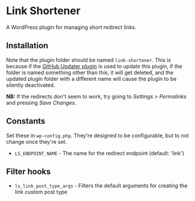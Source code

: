 Link Shortener
=================

A WordPress plugin for managing short redirect links.

## Installation

Note that the plugin folder should be named `link-shortener`. This is because if the [GitHub Updater plugin](https://github.com/afragen/github-updater) is used to update this plugin, if the folder is named something other than this, it will get deleted, and the updated plugin folder with a different name will cause the plugin to be silently deactivated.

__NB:__ If the redirects don't seem to work, try going to _Settings > Permalinks_ and pressing _Save Changes_.

## Constants

Set these in `wp-config.php`. They're designed to be configurable, but to not change once they're set.

* `LS_ENDPOINT_NAME` - The name for the redirect endpoint (default: 'link')

## Filter hooks

* `ls_link_post_type_args` - Filters the default arguments for creating the link custom post type
